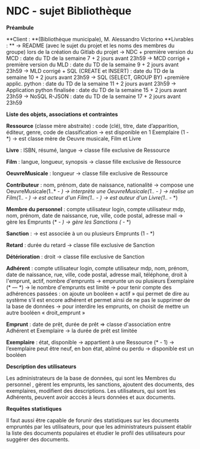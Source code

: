 # NDC - sujet Bibliothèque

**Préambule**

**Client : **(Bibliothèque municipale), M. Alessandro Victorino 
**Livrables : **
→ README (avec le sujet du projet et les noms des membres du groupe) lors de la création du Gitlab du projet
→ NDC + première version du MCD : date du TD de la semaine 7 + 2 jours avant 23h59
→ MCD corrigé + première version du MLD : date du TD de la semaine 9 + 2 jours avant 23h59
→ MLD corrigé + SQL (CREATE et INSERT) : date du TD de la semaine 10 + 2 jours avant 23h59
→ SQL (SELECT, GROUP BY) +première applic. python : date du TD de la semaine 11 + 2 jours avant 23h59
→ Application python finalisée : date du TD de la semaine 15 + 2 jours avant 23h59
→ NoSQL R-JSON : date du TD de la semaine 17 + 2 jours avant 23h59


**Liste des objets, associations et contraintes**

**Ressource** (classe mère abstraite) : code (clé), titre, date d’apparition, éditeur, genre, code de classification
→ est disponible en 1 Exemplaire (1 - *)
→ est classe mère de Oeuvre musicale, Film et Livre

**Livre** : ISBN, résumé, langue
→ classe fille exclusive de Ressource

**Film** : langue, longueur, synopsis
→ classe fille exclusive de Ressource

**OeuvreMusicale** : longueur
→ classe fille exclusive de Ressource

**Contributeur** : nom, prénom, date de naissance, nationalité
→ compose une OeuvreMusicale(1..* - *)
→ interprète une OeuvreMusicale(1..* - *) 
→ réalise un Film(1..* - *) 
→ est acteur d'un Film(1..* - *) 
→ est auteur d'un Livre(1..* - *) 

**Membre du personnel** : compte utilisateur login, compte utilisateur mdp, nom, prénom, date de naissance, rue, ville, code postal, adresse mail
→ gère les Emprunts (* - *)
→ gère les Sanctions (* - *) 

**Sanction** : 
→ est associée à un ou plusieurs Emprunts (1 - *)

**Retard** : durée du retard
→ classe fille exclusive de Sanction

**Détérioration** : droit
→ classe fille exclusive de Sanction

**Adhérent** : compte utilisateur login, compte utilisateur mdp, nom, prénom, date de naissance, rue, ville, code postal, adresse mail, téléphone, droit à l'emprunt, actif, nombre d'emprunts
→ emprunte un ou plusieurs Exemplaire (* — *)
→ le nombre d'emprunts est limité
→ pour tenir compte des adhérences passées : on ajoute un booléen « actif » qui permet de dire au système s’il est encore adhérent et permet ainsi de ne pas le supprimer de la base de données
→ pour interdire les emprunts, on choisit de mettre un autre booléen « droit_emprunt » 

**Emprunt** : date de prêt, durée de prêt
⇒ classe d'association entre Adhérent et Exemplaire
→ la durée de prêt est limitée

**Exemplaire** : état, disponible
→ appartient à une Ressource (* - 1)
→ l’exemplaire peut être neuf, en bon état, abîmé ou perdu
→ disponible est un booléen


**Description des utilisateurs**

Les administrateurs de la base de données, qui sont les Membres du personnel , gèrent les emprunts, les sanctions, ajoutent des documents, des exemplaires, modifient des descriptions. Les utilisateurs, qui sont les Adhérents, peuvent avoir acccès à leurs données et aux documents.


**Requêtes statistiques**

Il faut aussi être capable de forunir des statistiques sur les documents empruntés par les utilisateurs, pour que les administrateurs puissent établir la liste des documents populaires et étudier le profil des utilisateurs pour suggérer des documents.
